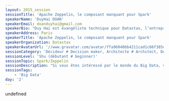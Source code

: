 ```yaml
---
layout: 2015_session
sessionTitle: 'Apache Zeppelin, le composant manquant pour Spark'
speakerName: 'DuyHai DOAN'
speakerEmail: doanduyhai@gmail.com
speakerBio: "Duy Hai est évangéliste technique pour Datastax, l’entreprise commerciale derrière Apache Cassandra.\n\nIl partage son temps entre donner des présentations/meetups/talks sur Cassandra, développer sur des projets open-source pour la communauté et aider les projets utilisant Cassandra.\n\nAvant Datastax, Duy Hai a été développeur freelance Java/Cassandra"
speakerAddress: Paris
speakerTitle: 'Apache Zeppelin, le composant manquant pour Spark'
speakerOrganization: Datastax
speakerAvatarUrl: '//www.gravatar.com/avatar/ffa96040bb4211cad1c66f385d8cb77b?size=200&default=mm'
sessionCategory: 'Décideur # Decision maker, Architecte # Architect, Développeur # Developer, Designer, Data scientist'
sessionLevel: 'Shu (débutant # beginner)'
sessionTopic: Spark/Zeppelin
sessionDescription: "Si vous êtes intéressé par le monde du Big Data, vous avez surement entendu parler d'Apache Spark, mais connaissez vous Apache Zeppelin ? Savez vous qu'il est très facile de générer de jolis graphes avec une interface intuitive pour vos RDD ?\n\nDans cette session, je montrerai par l'exemple le projet Apache Zeppelin et son architecture modulaire qui vous permet d'intégrer n'importe quel parseur de commande pour n'importe quelle application back-end.\n"
sessionTags:
    - 'Big Data'
day: '2'
---
```


undefined
